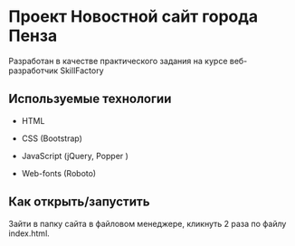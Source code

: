 # Проект Новостной сайт города Пенза

Разработан в качестве практического задания на курсе веб-разработчик SkillFactory

## Используемые технологии

* HTML

* CSS (Bootstrap)

* JavaScript (jQuery, Popper )

* Web-fonts (Roboto)

## Как открыть/запустить

Зайти в папку сайта в файловом менеджере, кликнуть 2 раза по файлу index.html.